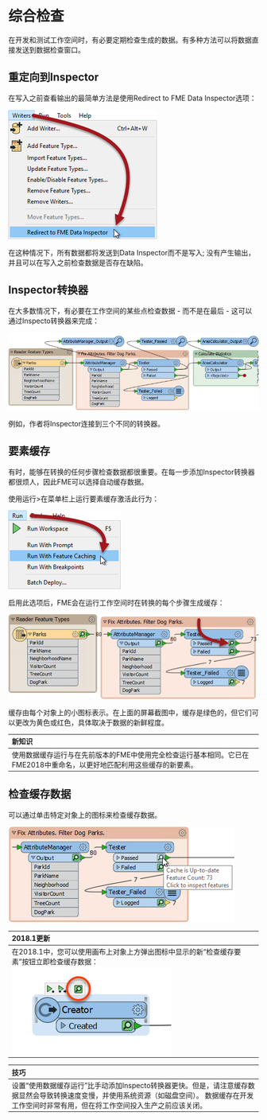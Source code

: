 # 综合检查

在开发和测试工作空间时，有必要定期检查生成的数据。有多种方法可以将数据直接发送到数据检查窗口。

## 重定向到Inspector

在写入之前查看输出的最简单方法是使用Redirect to FME Data Inspector选项：

[![](../.gitbook/assets/img3.026.redirectoutput.png)](https://github.com/safesoftware/FMETraining/blob/Desktop-Basic-2018/DesktopBasic3WorkspaceDesign/Images/Img3.026.RedirectOutput.png)

在这种情况下，所有数据都将发送到Data Inspector而不是写入; 没有产生输出，并且可以在写入之前检查数据是否存在缺陷。

## Inspector转换器

在大多数情况下，有必要在工作空间的某些点检查数据 - 而不是在最后 - 这可以通过Inspecto转换器来完成：

[![](../.gitbook/assets/img3.027.inspectortransformers.png)](https://github.com/safesoftware/FMETraining/blob/Desktop-Basic-2018/DesktopBasic3WorkspaceDesign/Images/Img3.027.InspectorTransformers.png)

例如，作者将Inspector连接到三个不同的转换器。

## 要素缓存

有时，能够在转换的任何步骤检查数据都很重要。在每一步添加Inspector转换器都很烦人，因此FME可以选择自动缓存数据。

使用运行&gt;在菜单栏上运行要素缓存激活此行为：

[![](../.gitbook/assets/img3.028.runwithcaching.png)](https://github.com/safesoftware/FMETraining/blob/Desktop-Basic-2018/DesktopBasic3WorkspaceDesign/Images/Img3.028.RunWithCaching.png)

启用此选项后，FME会在运行工作空间时在转换的每个步骤生成缓存：

[![](../.gitbook/assets/img3.029.greencaches.png)](https://github.com/safesoftware/FMETraining/blob/Desktop-Basic-2018/DesktopBasic3WorkspaceDesign/Images/Img3.029.GreenCaches.png)

缓存由每个对象上的小图标表示。在上面的屏幕截图中，缓存是绿色的，但它们可以更改为黄色或红色，具体取决于数据的新鲜程度。

|  新知识 |
| :--- |
|  使用数据缓存运行与在先前版本的FME中使用完全检查运行基本相同。它已在FME2018中重命名，以更好地匹配利用这些缓存的新要素。 |

## 检查缓存数据

可以通过单击特定对象上的图标来检查缓存数据。

[![](../.gitbook/assets/img3.030.inspectacache.png)](https://github.com/safesoftware/FMETraining/blob/Desktop-Basic-2018/DesktopBasic3WorkspaceDesign/Images/Img3.030.InspectACache.png)

|  2018.1更新 |
| :--- |
|  在2018.1中，您可以使用画布上对象上方弹出图标中显示的新“检查缓存要素”按钮立即检查缓存数据： [![](../.gitbook/assets/img3.029a.inspectcachedfeaturesbutton.png)](https://github.com/safesoftware/FMETraining/blob/Desktop-Basic-2018/DesktopBasic3WorkspaceDesign/Images/Img3.029a.InspectCachedFeaturesButton.png) |

|  技巧 |
| :--- |
|  设置“使用数据缓存运行”比手动添加Inspecto转换器更快。但是，请注意缓存数据显然会导致转换速度变慢，并使用系统资源（如磁盘空间）。  数据缓存在开发工作空间时非常有用，但在将工作空间投入生产之前应该关闭。 |

